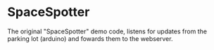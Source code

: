 # SpaceSpotter

The original "SpaceSpotter" demo code, listens for updates from the parking lot (arduino) and fowards them to the webserver.
